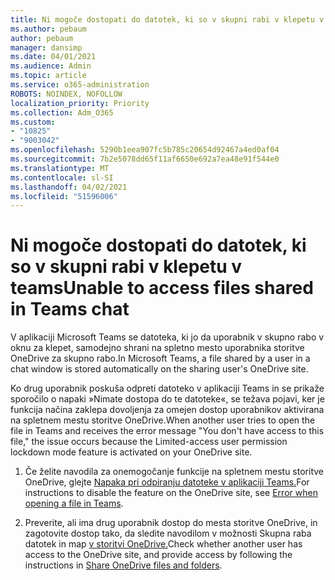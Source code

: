 ```yaml
---
title: Ni mogoče dostopati do datotek, ki so v skupni rabi v klepetu v teams
ms.author: pebaum
author: pebaum
manager: dansimp
ms.date: 04/01/2021
ms.audience: Admin
ms.topic: article
ms.service: o365-administration
ROBOTS: NOINDEX, NOFOLLOW
localization_priority: Priority
ms.collection: Adm_O365
ms.custom:
- "10825"
- "9003042"
ms.openlocfilehash: 5290b1eea907fc5b785c20654d92467a4ed0af04
ms.sourcegitcommit: 7b2e5078dd65f11af6650e692a7ea48e91f544e0
ms.translationtype: MT
ms.contentlocale: sl-SI
ms.lasthandoff: 04/02/2021
ms.locfileid: "51596006"
---
```

# <a name="unable-to-access-files-shared-in-teams-chat"></a><span data-ttu-id="6096b-102">Ni mogoče dostopati do datotek, ki so v skupni rabi v klepetu v teams</span><span class="sxs-lookup"><span data-stu-id="6096b-102">Unable to access files shared in Teams chat</span></span>

<span data-ttu-id="6096b-103">V aplikaciji Microsoft Teams se datoteka, ki jo da uporabnik v skupno rabo v oknu za klepet, samodejno shrani na spletno mesto uporabnika storitve OneDrive za skupno rabo.</span><span class="sxs-lookup"><span data-stu-id="6096b-103">In Microsoft Teams, a file shared by a user in a chat window is stored automatically on the sharing user's OneDrive site.</span></span>

<span data-ttu-id="6096b-104">Ko drug uporabnik poskuša odpreti datoteko v aplikaciji Teams in se prikaže sporočilo o napaki »Nimate dostopa do te datoteke«, se težava pojavi, ker je funkcija načina zaklepa dovoljenja za omejen dostop uporabnikov aktivirana na spletnem mestu storitve OneDrive.</span><span class="sxs-lookup"><span data-stu-id="6096b-104">When another user tries to open the file in Teams and receives the error message "You don't have access to this file," the issue occurs because the Limited-access user permission lockdown mode feature is activated on your OneDrive site.</span></span>

1. <span data-ttu-id="6096b-105">Če želite navodila za onemogočanje funkcije na spletnem mestu storitve OneDrive, glejte [Napaka pri odpiranju datoteke v aplikaciji Teams.](https://go.microsoft.com/fwlink/?linkid=2155733)</span><span class="sxs-lookup"><span data-stu-id="6096b-105">For instructions to disable the feature on the OneDrive site, see [Error when opening a file in Teams](https://go.microsoft.com/fwlink/?linkid=2155733).</span></span>

1. <span data-ttu-id="6096b-106">Preverite, ali ima drug uporabnik dostop do mesta storitve OneDrive, in zagotovite dostop tako, da sledite navodilom v možnosti Skupna raba datotek in map [v storitvi OneDrive.](https://go.microsoft.com/fwlink/?linkid=2156017)</span><span class="sxs-lookup"><span data-stu-id="6096b-106">Check whether another user has access to the OneDrive site, and provide access by following the instructions in [Share OneDrive files and folders](https://go.microsoft.com/fwlink/?linkid=2156017).</span></span>
